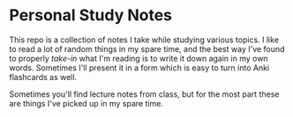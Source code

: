 # Personal Study Notes

This repo is a collection of notes I take while studying various topics. I like to read a lot of random things in my spare time, and the best way I've found to properly *take-in* what I'm reading is to write it down again in my own words. Sometimes I'll present it in a form which is easy to turn into Anki flashcards as well.

Sometimes you'll find lecture notes from class, but for the most part these are things I've picked up in my spare time.